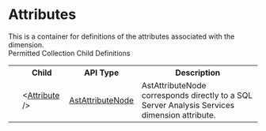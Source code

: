# Attributes

<div class="LanguageSummary"><div class ="SummaryItem">This is a container for definitions of the attributes associated with the dimension.</div></div><div class="SchemaBindingGroup"><div class="SchemaBindingGroupHeader">Permitted Collection Child Definitions</div><table id="SchemaBindingList" class="SchemaBindingList"><tbody><tr><th class="SchemaBindingIconColumnHeader">&nbsp;</th><th class="SchemaBindingNameColumnHeader">Child</th><th class="SchemaBindingTypeColumnHeader">API Type</th><th class="SchemaBindingSummaryColumnHeader">Description</th></tr><tr class="cd0"><td class="SchemaBindingIcon"><div class="NotRequired" /></td><td class="SchemaBindingName"><span class="punc">&lt;</span><a href=../api-reference/Varigence.Languages.Biml.Dimension.AstAttributeNode.html">Attribute</a><span class="punc"> /&gt;</span></td><td class="SchemaBindingType"><a href="Varigence.Languages.Biml.Dimension.AstAttributeNode.html">AstAttributeNode</a></td><td class="SchemaBindingSummary">AstAttributeNode corresponds directly to a SQL Server Analysis Services dimension attribute.</td></tr></tbody></table></div>